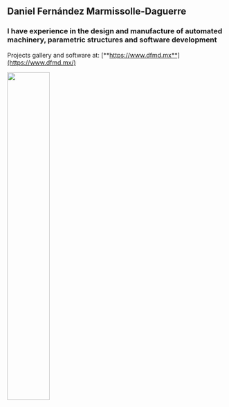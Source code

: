 ## Daniel Fernández Marmissolle-Daguerre

### I have experience in the design and manufacture of automated machinery, parametric structures and  software development

Projects gallery and software at: [**https://www.dfmd.mx**](https://www.dfmd.mx/)   

<img src='https://lh3.googleusercontent.com/pw/ACtC-3fQoXzcU_S0iza6QGdT8mh48ZKJIB-oI31KFGrx46SVx4AU9h8mhBv7i8I8QzeLJdUOw0PcqzWc_SkgkTrI7PYcOhejAOMCHhKAwhopnfoK0GRNvpOlATrqqBqInASgPhWQIwemgEWBsqRDybOjivM-2A=w873-h943-no?authuser=1' width='44%'>
